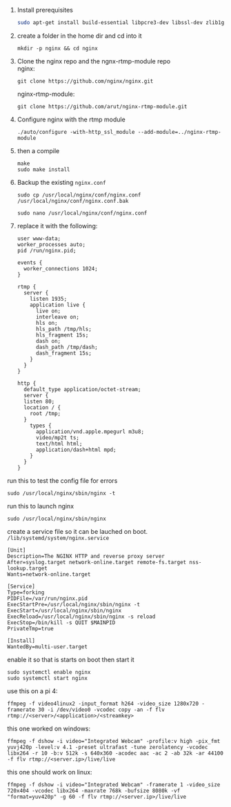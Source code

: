 1. Install prerequisites
   ```sh
   sudo apt-get install build-essential libpcre3-dev libssl-dev zlib1g-dev
   ```
2. create a folder in the home dir and cd into it
   ```
   mkdir -p nginx && cd nginx
   ```
3. Clone the nginx repo and the ngnx-rtmp-module repo  
   nginx:

   ```
   git clone https://github.com/nginx/nginx.git

   ```

   nginx-rtmp-module:

   ```
   git clone https://github.com/arut/nginx-rtmp-module.git

   ```

4. Configure nginx with the rtmp module
   ```
   ./auto/configure -with-http_ssl_module --add-module=../nginx-rtmp-module
   ```
5. then a compile

   ```
   make
   sudo make install
   ```

6. Backup the existing `nginx.conf`

   ```
   sudo cp /usr/local/nginx/conf/nginx.conf /usr/local/nginx/conf/nginx.conf.bak
   ```

   ```
   sudo nano /usr/local/nginx/conf/nginx.conf
   ```

7. replace it with the following:

   ```
   user www-data;
   worker_processes auto;
   pid /run/nginx.pid;

   events {
     worker_connections 1024;
   }

   rtmp {
     server {
       listen 1935;
       application live {
         live on;
         interleave on;
         hls on;
         hls_path /tmp/hls;
         hls_fragment 15s;
         dash on;
         dash_path /tmp/dash;
         dash_fragment 15s;
       }
     }
   }

   http {
     default_type application/octet-stream;
     server {
     listen 80;
     location / {
       root /tmp;
     }
       types {
         application/vnd.apple.mpegurl m3u8;
         video/mp2t ts;
         text/html html;
         application/dash+html mpd;
       }
     }
   }
   ```

run this to test the config file for errors

```
sudo /usr/local/nginx/sbin/nginx -t
```

run this to launch nginx

```
sudo /usr/local/nginx/sbin/nginx
```

create a service file so it can be lauched on boot. `/lib/systemd/system/nginx.service`

```
[Unit]
Description=The NGINX HTTP and reverse proxy server
After=syslog.target network-online.target remote-fs.target nss-lookup.target
Wants=network-online.target

[Service]
Type=forking
PIDFile=/var/run/nginx.pid
ExecStartPre=/usr/local/nginx/sbin/nginx -t
ExecStart=/usr/local/nginx/sbin/nginx
ExecReload=/usr/local/nginx/sbin/nginx -s reload
ExecStop=/bin/kill -s QUIT $MAINPID
PrivateTmp=true

[Install]
WantedBy=multi-user.target
```

enable it so that is starts on boot then start it

```
sudo systemctl enable nginx
sudo systemctl start nginx
```

use this on a pi 4:
```
ffmpeg -f video4linux2 -input_format h264 -video_size 1280x720 -framerate 30 -i /dev/video0 -vcodec copy -an -f flv rtmp://<server>/<application>/<streamkey>
```

this one worked on windows:

```
ffmpeg -f dshow -i video="Integrated Webcam" -profile:v high -pix_fmt yuvj420p -level:v 4.1 -preset ultrafast -tune zerolatency -vcodec libx264 -r 10 -b:v 512k -s 640x360 -acodec aac -ac 2 -ab 32k -ar 44100 -f flv rtmp://<server.ip>/live/live
```

this one should work on linux:

```
ffmpeg -f dshow -i video="Integrated Webcam" -framerate 1 -video_size 720x404 -vcodec libx264 -maxrate 768k -bufsize 8080k -vf "format=yuv420p" -g 60 -f flv rtmp://<server.ip>/live/live
```
